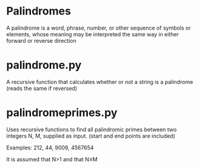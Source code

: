 # Palindromes
 
A palindrome is a word, phrase, number, or other sequence of symbols or elements, whose meaning
may be interpreted the same way in either forward or reverse direction

# palindrome.py 
A recursive function that calculates whether or not a string is a palindrome (reads the same if reversed)

# palindromeprimes.py 
Uses recursive functions to find all palindromic primes between two integers N, M, supplied as input. (start and end points are
included)

Examples: 212, 44, 9009, 4567654

It is assumed that N>1 and that N≤M